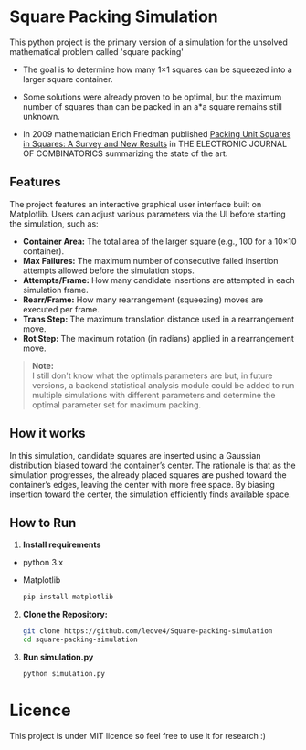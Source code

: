 # Square Packing Simulation

This python project is the primary version of a simulation for the unsolved mathematical problem called 'square packing'

- The goal is to determine how many 1×1 squares can be squeezed into a larger square container.

- Some solutions were already proven to be optimal, but the maximum number of squares than can be packed in an a*a square remains still unknown.

- In 2009 mathematician Erich Friedman published [Packing Unit Squares in Squares: A Survey and New Results](https://www.combinatorics.org/files/Surveys/ds7/ds7v5-2009/ds7-2009.html)
in THE ELECTRONIC JOURNAL OF COMBINATORICS summarizing the state of the art.

## Features

The project features an interactive graphical user interface built on Matplotlib. Users can adjust various parameters via the UI before starting the simulation, such as:

- **Container Area:** The total area of the larger square (e.g., 100 for a 10×10 container).
- **Max Failures:** The maximum number of consecutive failed insertion attempts allowed before the simulation stops.
- **Attempts/Frame:** How many candidate insertions are attempted in each simulation frame.
- **Rearr/Frame:** How many rearrangement (squeezing) moves are executed per frame.
- **Trans Step:** The maximum translation distance used in a rearrangement move.
- **Rot Step:** The maximum rotation (in radians) applied in a rearrangement move.

> **Note:**  
> I still don't know what the optimals parameters are but, in future versions, a backend statistical analysis module could be added to run multiple simulations with different parameters and determine the optimal parameter set for maximum packing.


## How it works
In this simulation, candidate squares are inserted using a Gaussian distribution biased toward the container’s center. The rationale is that as the simulation progresses, the already placed squares are pushed toward the container’s edges, leaving the center with more free space. By biasing insertion toward the center, the simulation efficiently finds available space.

## How to Run

1. **Install requirements**

- python 3.x
- Matplotlib

   ```bash
   pip install matplotlib

2. **Clone the Repository:**

   ```bash
   git clone https://github.com/leove4/Square-packing-simulation
   cd square-packing-simulation

3. **Run simulation.py**

   ```bash
   python simulation.py

# Licence
This project is under MIT licence so feel free to use it for research :)
